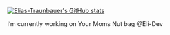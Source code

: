 [![Elias-Traunbauer's GitHub stats](https://github-readme-stats.vercel.app/api?username=Elias-Traunbauer)](https://github.com/Elias-Traunbauer/github-readme-stats)

I’m currently working on Your Moms Nut bag @Eli-Dev
